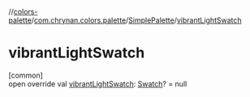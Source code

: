 //[colors-palette](../../../index.md)/[com.chrynan.colors.palette](../index.md)/[SimplePalette](index.md)/[vibrantLightSwatch](vibrant-light-swatch.md)

# vibrantLightSwatch

[common]\
open override val [vibrantLightSwatch](vibrant-light-swatch.md): [Swatch](../-swatch/index.md)? = null
